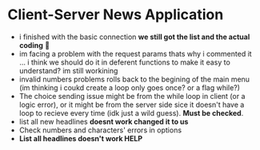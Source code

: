 # Client-Server News Application
- i finished with the basic connection **we still got the list and the actual coding** 👀
- im facing a problem with the request params thats why i commented it ... i think we should do it in deferent functions to make it easy to understand? im still workining
- invalid numbers problems rolls back to the begining of the main menu (im thinking i coukd create a loop only goes once? or a flag while?)
- The choice sending issue might be from the while loop in client (or a logic error), or it might be from the server side sice it doesn't have a loop to recieve every time (idk just a wild guess). **Must be checked**.
- list all new headlines **doesnt work changed it to us**
- Check numbers and characters' errors in options
- **List all headlines doesn't work HELP**
